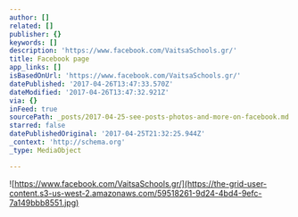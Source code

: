 ```yaml
---
author: []
related: []
publisher: {}
keywords: []
description: 'https://www.facebook.com/VaitsaSchools.gr/'
title: Facebook page
app_links: []
isBasedOnUrl: 'https://www.facebook.com/VaitsaSchools.gr/'
datePublished: '2017-04-26T13:47:33.570Z'
dateModified: '2017-04-26T13:47:32.921Z'
via: {}
inFeed: true
sourcePath: _posts/2017-04-25-see-posts-photos-and-more-on-facebook.md
starred: false
datePublishedOriginal: '2017-04-25T21:32:25.944Z'
_context: 'http://schema.org'
_type: MediaObject

---
```

![https://www.facebook.com/VaitsaSchools.gr/](https://the-grid-user-content.s3-us-west-2.amazonaws.com/59518261-9d24-4bd4-9efc-7a149bbb8551.jpg)